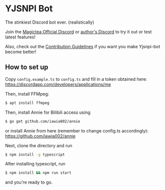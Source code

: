 # YJSNPI Bot

The stinkiest Discord bot ever. (realistically)

Join the [Magictea Official Discord](https://discord.gg/8RVjgt4) or [author's Discord](https://discord.gg/7sWkRg2) to try it out or test latest features!

Also, check out the [Contribution Guidelines](./CONTRIBUTING.md) if you want you make Yjsnpi-bot become better!

## How to set up

Copy `config.example.ts` to `config.ts` and fill in a token obtained here:
<https://discordapp.com/developers/applications/me>

Then, install FFMpeg:
```bash
$ apt install ffmpeg
```

Then, install Annie for Bilibili access using 

```bash
$ go get github.com/iawia002/annie
```

or install Annie from here (remember to change config.ts accordingly): <https://github.com/iawia002/annie>

Next, clone the directory and run

```bash
$ npm install -g typescript
```

After installing typescript, run

```bash
$ npm install && npm run start
```

and you're ready to go.
